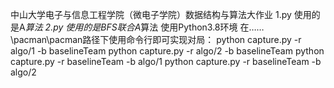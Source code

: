 中山大学电子与信息工程学院（微电子学院）数据结构与算法大作业
1.py 使用的是A*算法
2.py 使用的是BFS联合A*算法
使用Python3.8环境
在……\pacman\pacman路径下使用命令行即可实现对局：
python capture.py -r algo/1 -b baselineTeam
python capture.py -r algo/2 -b baselineTeam
python capture.py -r baselineTeam -b algo/1
python capture.py -r baselineTeam -b algo/2
